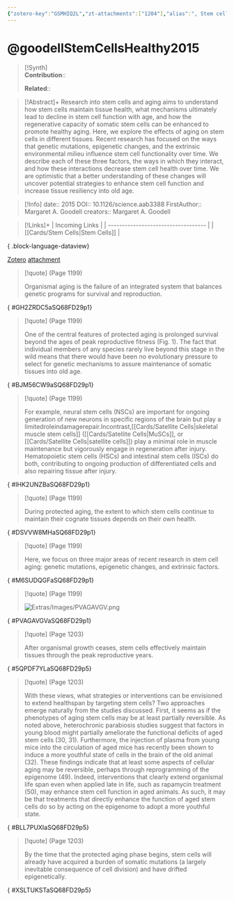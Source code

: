 ```yaml
---
{"zotero-key":"GSMHIQ2L","zt-attachments":["1204"],"alias":", Stem cells and healthy aging","keywords":["aging","stem cells"],"FirstAuthor":"[[ Margaret A. Goodell]]","tags":["source/researchpaper"],"dg-publish":true,"permalink":"/sources/research-papers/goodell-stem-cells-healthy2015/","dgPassFrontmatter":true}
---
```


# @goodellStemCellsHealthy2015

>[!Synth]  
>**Contribution**::  
>  
>**Related**:: 
>  

> [!Abstract]+
> Research into stem cells and aging aims to understand how stem cells maintain tissue health, what mechanisms ultimately lead to decline in stem cell function with age, and how the regenerative capacity of somatic stem cells can be enhanced to promote healthy aging. Here, we explore the effects of aging on stem cells in different tissues. Recent research has focused on the ways that genetic mutations, epigenetic changes, and the extrinsic environmental milieu influence stem cell functionality over time. We describe each of these three factors, the ways in which they interact, and how these interactions decrease stem cell health over time. We are optimistic that a better understanding of these changes will uncover potential strategies to enhance stem cell function and increase tissue resiliency into old age.

> [!Info]
> date:: 2015
> DOI:: 10.1126/science.aab3388
> FirstAuthor:: Margaret A. Goodell
> creators:: Margaret A. Goodell

> [!Links]+
>  | Incoming Links                      |
> | ----------------------------------- |
> | [[Cards/Stem Cells\|Stem Cells]] |
> 
{ .block-language-dataview}


[Zotero](zotero://select/library/items/GSMHIQ2L) [attachment](file:///Users/nathanmaxwell/Zotero/storage/SQ68FD29/goodell2015-StemCellsHealthyAging.pdf)

> [!quote] (Page 1199)
> 
> Organismal aging is the failure of an integrated system that balances genetic programs for survival and reproduction.
>
{ #GH2ZRDC5aSQ68FD29p1}


> [!quote] (Page 1199)
> 
> One of the central features of protected aging is prolonged survival beyond the ages of peak reproductive fitness (Fig. 1). The fact that individual members of any species rarely live beyond this stage in the wild means that there would have been no evolutionary pressure to select for genetic mechanisms to assure maintenance of somatic tissues into old age.
>
{ #BJM56CW9aSQ68FD29p1}


> [!quote] (Page 1199)
> 
> For example, neural stem cells (NSCs) are important for ongoing generation of new neurons in specific regions of the brain but play a limitedroleindamagerepair.Incontrast,[[Cards/Satellite Cells\|skeletal muscle stem cells]] ([[Cards/Satellite Cells\|MuSCs]], or [[Cards/Satellite Cells\|satellite cells]]) play a minimal role in muscle maintenance but vigorously engage in regeneration after injury. Hematopoietic stem cells (HSCs) and intestinal stem cells (ISCs) do both, contributing to ongoing production of differentiated cells and also repairing tissue after injury.
>
{ #IHK2UNZBaSQ68FD29p1}


> [!quote] (Page 1199)
> 
> During protected aging, the extent to which stem cells continue to maintain their cognate tissues depends on their own health.
>
{ #DSVVW8MHaSQ68FD29p1}


> [!quote] (Page 1199)
> 
> Here, we focus on three major areas of recent research in stem cell aging: genetic mutations, epigenetic changes, and extrinsic factors.
>
{ #M6SUDQGFaSQ68FD29p1}


> [!quote] (Page 1199)
> 
> ![Extras/Images/PVAGAVGV.png](/img/user/Extras/Images/PVAGAVGV.png)
>
{ #PVAGAVGVaSQ68FD29p1}


> [!quote] (Page 1203)
> 
> After organismal growth ceases, stem cells effectively maintain tissues through the peak reproductive years.
>
{ #5QPDF7YLaSQ68FD29p5}


> [!quote] (Page 1203)
> 
> With these views, what strategies or interventions can be envisioned to extend healthspan by targeting stem cells? Two approaches emerge naturally from the studies discussed. First, it seems as if the phenotypes of aging stem cells may be at least partially reversible. As noted above, heterochronic parabiosis studies suggest that factors in young blood might partially ameliorate the functional deficits of aged stem cells (30, 31). Furthermore, the injection of plasma from young mice into the circulation of aged mice has recently been shown to induce a more youthful state of cells in the brain of the old animal (32). These findings indicate that at least some aspects of cellular aging may be reversible, perhaps through reprogramming of the epigenome (49). Indeed, interventions that clearly extend organismal life span even when applied late in life, such as rapamycin treatment (50), may enhance stem cell function in aged animals. As such, it may be that treatments that directly enhance the function of aged stem cells do so by acting on the epigenome to adopt a more youthful state.
>
{ #BLL7PUXIaSQ68FD29p5}


> [!quote] (Page 1203)
> 
> By the time that the protected aging phase begins, stem cells will already have acquired a burden of somatic mutations (a largely inevitable consequence of cell division) and have drifted epigenetically.
>
{ #XSLTUKSTaSQ68FD29p5}

